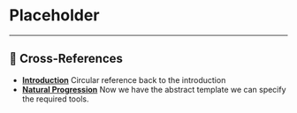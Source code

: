 # Placeholder

---

##  🔗 Cross-References

- [**Introduction**](./introduction.md) Circular reference back to the introduction
- [**Natural Progression**](./hardware.md) Now we have the abstract template we can specify the required tools.

